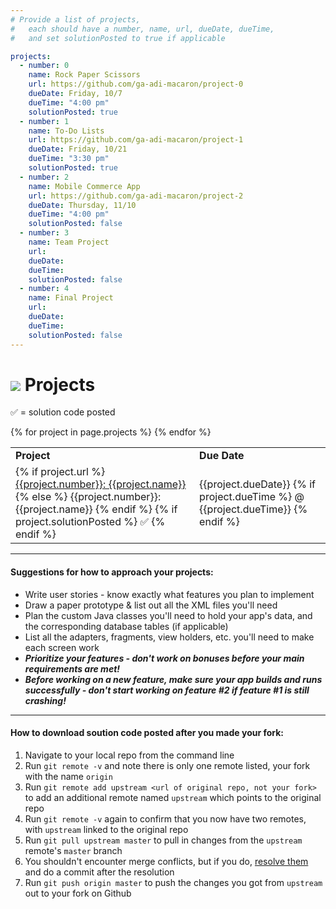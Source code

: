 ```yaml
---
# Provide a list of projects,
#   each should have a number, name, url, dueDate, dueTime,
#   and set solutionPosted to true if applicable

projects:
  - number: 0
    name: Rock Paper Scissors
    url: https://github.com/ga-adi-macaron/project-0
    dueDate: Friday, 10/7
    dueTime: "4:00 pm"
    solutionPosted: true
  - number: 1
    name: To-Do Lists
    url: https://github.com/ga-adi-macaron/project-1
    dueDate: Friday, 10/21
    dueTime: "3:30 pm"
    solutionPosted: true
  - number: 2
    name: Mobile Commerce App
    url: https://github.com/ga-adi-macaron/project-2
    dueDate: Thursday, 11/10
    dueTime: "4:00 pm"
    solutionPosted: false
  - number: 3
    name: Team Project
    url: 
    dueDate: 
    dueTime: 
    solutionPosted: false
  - number: 4
    name: Final Project
    url: 
    dueDate: 
    dueTime: 
    solutionPosted: false
---
```


# ![](https://ga-dash.s3.amazonaws.com/production/assets/logo-9f88ae6c9c3871690e33280fcf557f33.png) Projects

&#x2705; = solution code posted

<table>
<tr><td><b>Project</b></td><td><b>Due Date</b></td>
{% for project in page.projects %}
  <tr>
    <td>
      {% if project.url %}
        <a href="{{project.url}}">{{project.number}}: {{project.name}}</a>
      {% else %}
        {{project.number}}: {{project.name}}
      {% endif %}
      {% if project.solutionPosted %}
        &#x2705;
      {% endif %}
    </td>
    <td>
      {{project.dueDate}}
      {% if project.dueTime %}
        @ {{project.dueTime}}
      {% endif %}
    </td>
  </tr>
{% endfor %}
</table>


---

#### Suggestions for how to approach your projects:

- Write user stories - know exactly what features you plan to implement
- Draw a paper prototype & list out all the XML files you'll need
- Plan the custom Java classes you'll need to hold your app's data, and the corresponding database tables (if applicable)
- List all the adapters, fragments, view holders, etc. you'll need to make each screen work
- _**Prioritize your features - don't work on bonuses before your main requirements are met!**_
- _**Before working on a new feature, make sure your app builds and runs successfully - don't start working on feature #2 if feature #1 is still crashing!**_


---

#### How to download soution code posted after you made your fork:

1. Navigate to your local repo from the command line
1. Run `git remote -v` and note there is only one remote listed, your fork with the name `origin`
1. Run `git remote add upstream <url of original repo, not your fork>` to add an additional remote named `upstream` which points to the original repo
1. Run `git remote -v` again to confirm that you now have two remotes, with `upstream` linked to the original repo
1. Run `git pull upstream master` to pull in changes from the `upstream` remote's `master` branch
1. You shouldn't encounter merge conflicts, but if you do, [resolve them](https://help.github.com/articles/resolving-a-merge-conflict-from-the-command-line/) and do a commit after the resolution
1. Run `git push origin master` to push the changes you got from	`upstream` out to your fork on Github

